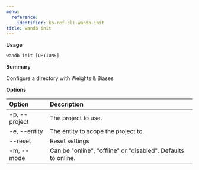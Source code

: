 ```yaml
---
menu:
  reference:
    identifier: ko-ref-cli-wandb-init
title: wandb init
---
```


**Usage**

`wandb init [OPTIONS]`

**Summary**

Configure a directory with Weights & Biases


**Options**

| **Option** | **Description** |
| :--- | :--- |
| -p, --project | The project to use. |
| -e, --entity | The entity to scope the project to. |
| --reset | Reset settings |
| -m, --mode | Can be "online", "offline" or "disabled". Defaults to   online. |